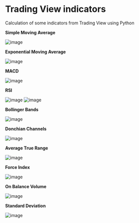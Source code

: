# Trading View indicators

Calculation of some indicators from Trading View using Python

**Simple Moving Average** 

![image](https://user-images.githubusercontent.com/27702980/167388479-f11589c1-9549-4002-bf79-3c7f37aca734.png)

**Exponential Moving Average**

![image](https://user-images.githubusercontent.com/27702980/167388766-92ccae4e-ab38-4229-a38c-90bfff2f0652.png)

**MACD**

![image](https://user-images.githubusercontent.com/27702980/167389430-15700011-296f-4e8d-80ed-a2b27d355bfb.png)

**RSI**

![image](https://user-images.githubusercontent.com/27702980/167389561-e4f26c85-77b8-4081-968e-2f561c6d893c.png)
![image](https://user-images.githubusercontent.com/27702980/167389580-ed2a2fc3-8a25-436d-9d62-7b8664a68c80.png)

**Bollinger Bands**

![image](https://user-images.githubusercontent.com/27702980/167389783-ba7196ef-fd1c-495e-ad16-49de5cba8265.png)

**Donchian Channels**

![image](https://user-images.githubusercontent.com/27702980/167389926-60f25fb6-5b1e-4ff6-85f7-2646f703e5c6.png)

**Average True Range**

![image](https://user-images.githubusercontent.com/27702980/167390036-79083892-da5d-44f9-bd36-7cfd82a1bad6.png)

**Force Index**

![image](https://user-images.githubusercontent.com/27702980/167390135-4dba143c-b6a2-4920-9a8c-08b2e07a2304.png)

**On Balance Volume**

![image](https://user-images.githubusercontent.com/27702980/167390276-75521777-9336-430b-b7c5-01a1d9212f6c.png)

**Standard Deviation**

![image](https://user-images.githubusercontent.com/27702980/167390966-733c6173-9caa-4566-8142-b4e5570c1d3e.png)





